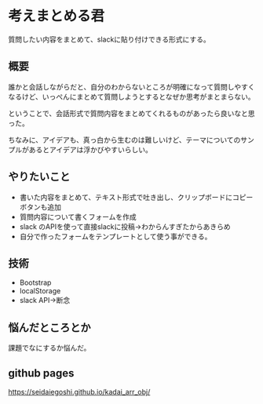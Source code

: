 # 考えまとめる君
質問したい内容をまとめて、slackに貼り付けできる形式にする。

## 概要
誰かと会話しながらだと、自分のわからないところが明確になって質問しやすくなるけど、いっぺんにまとめて質問しようとするとなぜか思考がまとまらない。

ということで、会話形式で質問内容をまとめてくれるものがあったら良いなと思った。

ちなみに、アイデアも、真っ白から生むのは難しいけど、テーマについてのサンプルがあるとアイデアは浮かびやすいらしい。



## やりたいこと
* 書いた内容をまとめて、テキスト形式で吐き出し、クリップボードにコピーボタンも追加
* 質問内容について書くフォームを作成
* slack のAPIを使って直接slackに投稿→わからんすぎたからあきらめ
* 自分で作ったフォームをテンプレートとして使う事ができる。

## 技術
* Bootstrap
* localStorage
* slack API→断念


## 悩んだところとか
課題でなにするか悩んだ。


## github pages
https://seidaiegoshi.github.io/kadai_arr_obj/